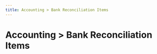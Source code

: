 ```yaml
---
title: Accounting > Bank Reconciliation Items
---
```


# Accounting > Bank Reconciliation Items
